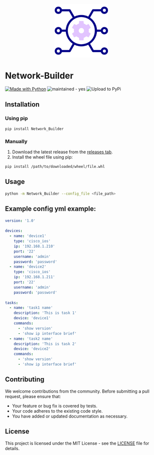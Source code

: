<p align="center">
  <img src="https://github.com/Levy-Y/Network-Builder/blob/main/assets/logo.png?raw=true" alt="Logo" width="35%"/>
</p>

# Network-Builder

[![Made with Python](https://img.shields.io/badge/Python->=3.8-blue?logo=python&logoColor=white)](https://python.org "Go to Python homepage") ![maintained - yes](https://img.shields.io/badge/maintained-yes-blue) ![Upload to PyPi](https://github.com/Levy-Y/Network-Builder/actions/workflows/publish-to-pypi.yml/badge.svg)

## Installation

### Using pip

```bash
pip install Network_Builder
```

### Manually
1. Download the latest release from the [releases tab](https://github.com/Levy-Y/Network-Builder/releases).
2. Install the wheel file using pip:

```bash
pip install /path/to/downloaded/wheel/file.whl
```

## Usage
```bash
python -m Network_Builder --config_file <file_path>
```

## Example config yml example:
```yaml
version: '1.0'

devices:
  - name: 'device1'
    type: 'cisco_ios'
    ip: '192.168.1.210'
    port: '22'
    username: 'admin'
    password: 'password'
  - name: 'device2'
    type: 'cisco_ios'
    ip: '192.168.1.211'
    port: '22'
    username: 'admin'
    password: 'password'

tasks:
  - name: 'task1 name'
    description: 'This is task 1'
    device: 'device1'
    commands:
      - 'show version'
      - 'show ip interface brief'
  - name: 'task2 name'
    description: 'This is task 2'
    device: 'device2'
    commands:
      - 'show version'
      - 'show ip interface brief'
```

## Contributing

We welcome contributions from the community. Before submitting a pull request, please ensure that:

- Your feature or bug fix is covered by tests.
- Your code adheres to the existing code style.
- You have added or updated documentation as necessary.

## License

This project is licensed under the MIT License - see the [LICENSE](LICENSE) file for details.
